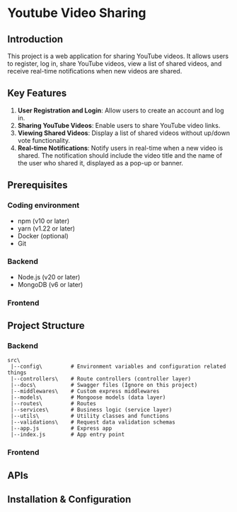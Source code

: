 # Youtube Video Sharing

## Introduction
This project is a web application for sharing YouTube videos. It allows users to register, log in, share YouTube videos, view a list of shared videos, and receive real-time notifications when new videos are shared.

## Key Features
1. **User Registration and Login**: Allow users to create an account and log in.
2. **Sharing YouTube Videos**: Enable users to share YouTube video links.
3. **Viewing Shared Videos**: Display a list of shared videos without up/down vote functionality.
4. **Real-time Notifications**: Notify users in real-time when a new video is shared. The notification should include the video title and the name of the user who shared it, displayed as a pop-up or banner.

## Prerequisites

### Coding environment
- npm (v10 or later)
- yarn (v1.22 or later)
- Docker (optional)
- Git

### Backend
- Node.js (v20 or later)
- MongoDB (v6 or later)

### Frontend


## Project Structure

### Backend
```
src\
 |--config\         # Environment variables and configuration related things
 |--controllers\    # Route controllers (controller layer)
 |--docs\           # Swagger files (Ignore on this project)
 |--middlewares\    # Custom express middlewares
 |--models\         # Mongoose models (data layer)
 |--routes\         # Routes
 |--services\       # Business logic (service layer)
 |--utils\          # Utility classes and functions
 |--validations\    # Request data validation schemas
 |--app.js          # Express app
 |--index.js        # App entry point
```

### Frontend

## APIs


## Installation & Configuration